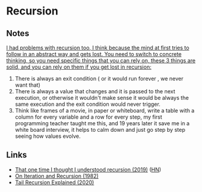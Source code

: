 # Recursion

## Notes

[I had problems with recursion too, I think because the mind at first tries to follow in an abstract way and gets lost. You need to switch to concrete thinking, so you need specific things that you can rely on, these 3 things are solid, and you can rely on them if you get lost in recursion:](https://news.ycombinator.com/item?id=19955830)

1. There is always an exit condition \( or it would run forever , we never want that\)
2. There is always a value that changes and it is passed to the next execution, or otherwise it wouldn't make sense it would be always the same execution and the exit condition would never trigger.
3. Think like frames of a movie, in paper or whiteboard, write a table with a column for every variable and a row for every step, my first programming teacher taught me this, and 19 years later it save me in a white board interview, it helps to calm down and just go step by step seeing how values evolve.

## Links

* [That one time I thought I understood recursion \(2019\)](https://functional.christmas/2019/18) \([HN](https://news.ycombinator.com/item?id=21822977)\)
* [On Iteration and Recursion \(1982\)](https://www.cs.utexas.edu/users/EWD/ewd08xx/EWD820.PDF)
* [Tail Recursion Explained \(2020\)](https://www.youtube.com/watch?v=_JtPhF8MshA)

